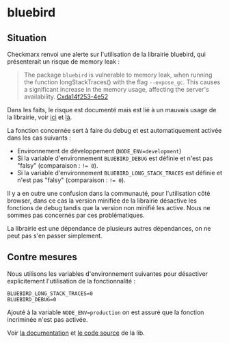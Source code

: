 # bluebird

## Situation

Checkmarx renvoi une alerte sur l'utilisation de la librairie bluebird, qui présenterait un risque de memory leak :

> The package `bluebird` is vulnerable to memory leak, when running the function longStackTraces() with the flag `--expose_gc`. This causes a significant increase in the memory usage, affecting the server's availability. [Cxda14f253-4e52](https://github.com/petkaantonov/bluebird/issues/1080)

Dans les faits, le risque est documenté mais est lié à un mauvais usage de la librairie, voir [ici](https://github.com/petkaantonov/bluebird/issues/1445) et [là](https://github.com/petkaantonov/bluebird/issues/1446).

La fonction concernée sert à faire du debug et est automatiquement activée dans les cas suivants :

- Environnement de développement (`NODE_ENV=development`)
- Si la variable d'environnement `BLUEBIRD_DEBUG` est définie et n'est pas "falsy" (comparaison : `!= 0`).
- Si la variable d'environnement `BLUEBIRD_LONG_STACK_TRACES` est définie et n'est pas "falsy" (comparaison : `!= 0`).

Il y a en outre une confusion dans la communauté, pour l'utilisation côté browser, dans ce cas la version minifiée de la librairie désactive les fonctions de debug tandis que la version non minifié les active. Nous ne sommes pas concernés par ces problématiques.

La librairie est une dépendance de plusieurs autres dépendances, on ne peut pas s'en passer simplement.

## Contre mesures

Nous utilisons les variables d'environnement suivantes pour désactiver explicitement l'utilisation de la fonctionnalité :

```
BLUEBIRD_LONG_STACK_TRACES=0
BLUEBIRD_DEBUG=0
```

Ajouté à la variable `NODE_ENV=production` on est assuré que la fonction incriminée n'est pas activée.

Voir [la documentation](http://bluebirdjs.com/docs/api/promise.config.html#promise.config) et [le code source](https://github.com/petkaantonov/bluebird/blob/master/src/debuggability.js#L20) de la lib.
